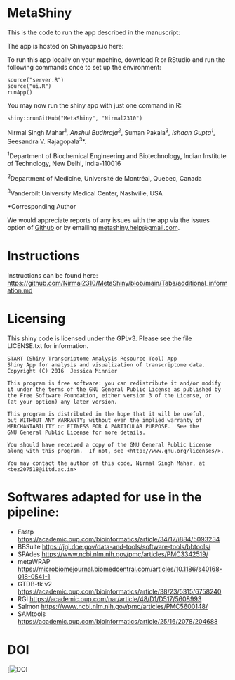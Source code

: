 # MetaShiny

This is the code to run the app described in the manuscript: 

The app is hosted on Shinyapps.io here:

To run this app locally on your machine, download R or RStudio and run the following commands once to set up the environment:
```
source("server.R")
source("ui.R")
runApp()
```
You may now run the shiny app with just one command in R:

```
shiny::runGitHub("MetaShiny", "Nirmal2310")
```

Nirmal Singh Mahar<sup>1</sup>*, Anshul Budhraja<sup>2</sup>*, Suman Pakala<sup>3</sup>*, Ishaan Gupta<sup>1</sup>*, Seesandra V. Rajagopala<sup>3</sup>*.

<sup>1</sup>Department of Biochemical Engineering and Biotechnology, Indian Institute of Technology, New Delhi, India-110016

<sup>2</sup>Department of Medicine, Université de Montréal, Quebec, Canada

<sup>3</sup>Vanderbilt University Medical Center, Nashville, USA

*Corresponding Author

We would appreciate reports of any issues with the app via the issues option of 
[Github](https://github.com/Nirmal2310/MetaShiny) or by emailing metashiny.help@gmail.com.

# Instructions

Instructions can be found here: <https://github.com/Nirmal2310/MetaShiny/blob/main/Tabs/additional_information.md> 

# Licensing

This shiny code is licensed under the GPLv3. Please see the file LICENSE.txt for
information.

    START (Shiny Transcriptome Analysis Resource Tool) App
    Shiny App for analysis and visualization of transcriptome data.
    Copyright (C) 2016  Jessica Minnier

    This program is free software: you can redistribute it and/or modify
    it under the terms of the GNU General Public License as published by
    the Free Software Foundation, either version 3 of the License, or
    (at your option) any later version.

    This program is distributed in the hope that it will be useful,
    but WITHOUT ANY WARRANTY; without even the implied warranty of
    MERCHANTABILITY or FITNESS FOR A PARTICULAR PURPOSE.  See the
    GNU General Public License for more details.

    You should have received a copy of the GNU General Public License
    along with this program.  If not, see <http://www.gnu.org/licenses/>.

    You may contact the author of this code, Nirmal Singh Mahar, at <bez207518@iitd.ac.in>
    
# Softwares adapted for use in the pipeline:

- Fastp <https://academic.oup.com/bioinformatics/article/34/17/i884/5093234>
- BBSuite <https://jgi.doe.gov/data-and-tools/software-tools/bbtools/>
- SPAdes <https://www.ncbi.nlm.nih.gov/pmc/articles/PMC3342519/>
- metaWRAP <https://microbiomejournal.biomedcentral.com/articles/10.1186/s40168-018-0541-1>
- GTDB-tk v2 <https://academic.oup.com/bioinformatics/article/38/23/5315/6758240>
- RGI <https://academic.oup.com/nar/article/48/D1/D517/5608993>
- Salmon <https://www.ncbi.nlm.nih.gov/pmc/articles/PMC5600148/>
- SAMtools <https://academic.oup.com/bioinformatics/article/25/16/2078/204688>

# DOI

[![DOI]()
